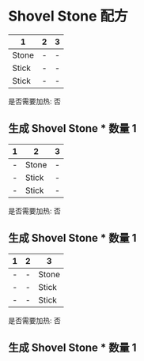 # Shovel Stone 配方

|1|2|3|
|----|-----|-----|
|Stone|-|-|
|Stick|-|-|
|Stick|-|-|

是否需要加热: 否

生成 Shovel Stone \* 数量 1
---

|1|2|3|
|----|-----|-----|
|-|Stone|-|
|-|Stick|-|
|-|Stick|-|

是否需要加热: 否

生成 Shovel Stone \* 数量 1
---

|1|2|3|
|----|-----|-----|
|-|-|Stone|
|-|-|Stick|
|-|-|Stick|

是否需要加热: 否

生成 Shovel Stone \* 数量 1
---

